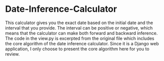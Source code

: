# Date-Inference-Calculator
This calculator gives you the exact date based on the initial date and the interval that you provide. The interval can be positive or negative, which means that the calculator can make both forward and backward inference. The code in the view.py is excerpted from the original file which includes the core algorithm of the date inference calculator. Since it is a Django web application, I only choose to present the core algorithm here for you to review.
